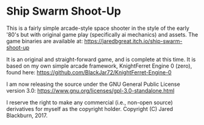 # Ship Swarm Shoot-Up

This is a fairly simple arcade-style space shooter in the style of the early '80's but with original game play (specifically ai mechanics) and assets.  The game binaries are available at:
https://jaredbgreat.itch.io/ship-swarm-shoot-up

It is an original and straight-forward game, and is complete at this time.  It is based on my own simple arcade framework, KnightFerret Engine 0 (zero), found here:
https://github.com/BlackJar72/KnightFerret-Engine-0

I am now releasing the source under the GNU General Public License version 3.0: 
https://www.gnu.org/licenses/gpl-3.0-standalone.html

I reserve the right to make any commercial (i.e., non-open source) derivatives for myself as the copyright holder.
Copyright (C) Jared Blackburn, 2017.
